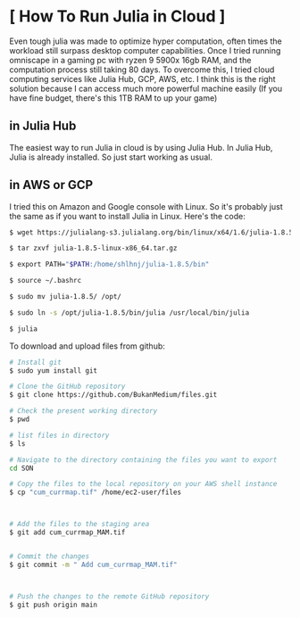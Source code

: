 # [ How To Run Julia in Cloud ]

Even tough julia was made to optimize hyper computation, often times the workload still surpass desktop computer capabilities. Once I tried running omniscape in a gaming pc with ryzen 9 5900x 16gb RAM, and the computation process still taking 80 days. To overcome this, I tried cloud computing services like Julia Hub, GCP, AWS, etc. I think this is the right solution because I can access much more powerful machine easily (If you have fine budget, there's this 1TB RAM to up your game)

## in Julia Hub

The easiest way to run Julia in cloud is by using Julia Hub. In Julia Hub, Julia is already installed. So just start working as usual.

## in AWS or GCP
I tried this on Amazon and Google console with Linux. So it's probably just the same as if you want to install Julia in Linux. Here's the code:

```bash
$ wget https://julialang-s3.julialang.org/bin/linux/x64/1.6/julia-1.8.5-linux-x86_64.tar.gz

$ tar zxvf julia-1.8.5-linux-x86_64.tar.gz

$ export PATH="$PATH:/home/shlhnj/julia-1.8.5/bin"

$ source ~/.bashrc

$ sudo mv julia-1.8.5/ /opt/

$ sudo ln -s /opt/julia-1.8.5/bin/julia /usr/local/bin/julia

$ julia

```


To download and upload files from github:

```bash
# Install git
$ sudo yum install git

# Clone the GitHub repository
$ git clone https://github.com/BukanMedium/files.git

# Check the present working directory
$ pwd

# list files in directory
$ ls

# Navigate to the directory containing the files you want to export
cd SON

# Copy the files to the local repository on your AWS shell instance
$ cp "cum_currmap.tif" /home/ec2-user/files



# Add the files to the staging area
$ git add cum_currmap_MAM.tif


# Commit the changes
$ git commit -m " Add cum_currmap_MAM.tif"



# Push the changes to the remote GitHub repository
$ git push origin main


```

